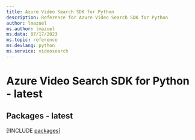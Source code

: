 ```yaml
---
title: Azure Video Search SDK for Python
description: Reference for Azure Video Search SDK for Python
author: lmazuel
ms.author: lmazuel
ms.data: 07/17/2023
ms.topic: reference
ms.devlang: python
ms.service: videosearch
---
```

# Azure Video Search SDK for Python - latest
## Packages - latest
[!INCLUDE [packages](video-search-index.md)]
